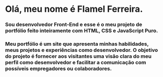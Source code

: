 # Olá, meu nome é Flamel Ferreira.
### Sou desenvolvedor Front-End e esse é o meu projeto de portfólio feito inteiramente com HTML, CSS e JavaScript Puro.
### Meu portfólio é um site que apresenta minhas habilidades, meus projetos e experiências como desenvolvedor. O objetivo do projeto é fornecer aos visitantes uma visão clara do meu perfil como desenvolvedor e facilitar a comunicação com possíveis empregadores ou colaboradores.
